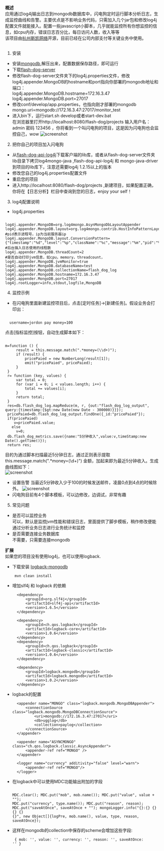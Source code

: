 **概述**  
应用通过log4j输出日志到mongodb数据库中，闪电狗定时运行脚本分析日志，生成监控曲线和告警。主要优点是不影响业务代码，只需加入几个jar包和修改log4j配置文件就能接入。配置一些javascript小脚本，几乎就能监控所有你想监控的信息，如cpu内存，错误日志百分比，每日访问人数，收入等等  
该项目由[杭州斯凯网络](http://www.sky-mobi.com/)开源，目前已经在公司内部支付等关键业务中使用。  
## 
 1. 安装
* 安装[mongodb](http://www.mongodb.org/downloads),解压出来，配置数据保存路径，即可运行 
* 下载[flash-dog-server](https://github.com/flash-dog/flash-dog/downloads)
* 修改flash-dog-server文件夹下的log4j.properties文件，修改log4j.appender.MongoDB的hostname和port指向你部署的mongodb地址和端口：  
    log4j.appender.MongoDB.hostname=172.16.3.47  
    log4j.appender.MongoDB.port=27017  
* 修改conf/develop/app.properties，也指向刚才部署的mongodb  
    mongo.uri=mongodb://172.16.3.47:27017/monitor_test  
* 进入bin下，运行start.sh develop或者start-dev.bat  
 在浏览器里打开http://localhost:8080/flash-dog/projects 输入用户名：admin 密码 123456 ，你将看到一个叫闪电狗的项目，这是因为闪电狗也会监控自己，wow
![screenshot](https://github.com/flash-dog/flash-dog/blob/master/screenshot/monitor1.jpg?raw=true)
 2. 把你自己的项目加入闪电狗
* 从[flash-dog-api-log4j](https://github.com/flash-dog/flash-dog/downloads)下载客户端的lib库，或者从flash-dog-server文件夹lib目录下拷贝log4mongo-java ,flash-dog-api-log4j 和 mongo-java-driver 到项目的lib库下，注意还需要log4j 1.2.15以上的版本
* 修改您自己的log4j.properties配置文件
* 重启您的项目
* 进入http://localhost:8080/flash-dog/projects ,新建项目，如果配置正确，你将在【日志分析】栏目中查询到您的日志，enjoy your self！

 3. log4j配置说明
* log4j.properties
<pre><code>
log4j.appender.MongoDB=org.log4mongo.AsynMongoDbLayoutAppender
log4j.appender.MongoDB.layout=org.log4mongo.contrib.HostInfoPatternLayout
#pid表示进程号，ip为当前服务器ip
log4j.appender.MongoDB.layout.ConversionPattern={"timestamp":"%d","level":"%p","className":"%c","message":"%m","pid":"%V","ip":"%I"}
#后台插入日志使用的线程数
log4j.appender.MongoDB.threadCount=2
#是否自动打印jvm信息，如cpu，memory，threadcount，
log4j.appender.MongoDB.jvmMonitor=true
log4j.appender.MongoDB.databaseName=test
log4j.appender.MongoDB.collectionName=flash_dog_log
log4j.appender.MongoDB.hostname=172.16.3.47
log4j.appender.MongoDB.port=27017 
log4j.rootLogger=info,stdout,logfile,MongoDB
</code></pre>

 4. 监控示例
* 在闪电狗里面新建监控项目后，点击[定时任务]->[新建任务]。假设业务会打印出：
 <pre><code class="java">
  username=jordon pay money=100
</code></pre>
  点击[指标监控]按钮，自动生成脚本如下：
<pre><code class="java">
m=function () { 
     result = this.message.match(".*money=(\\d+)"); 
     if (result) { 
         pricePaied = new NumberLong(result[1]);         
         emit("pricePaied", pricePaied); 
     } 
 }  
 r= function (key, values) { 
     var total = 0; 
     for (var i = 0; i < values.length; i++) { 
         total += values[i]; 
     } 
     return total; 
 }   
 res=db.flash_dog_log.mapReduce(m, r, {out:"flash_dog_log_output", query:{timestamp:{$gt:new Date(new Date - 300000)}}}); 
 pricePaied=db.flash_dog_log_output.findOne({_id:"pricePaied"});
 if(pricePaied) 
    v=pricePaied.value; 
   else 
     v=0;    
 db.flash_dog_metrics.save({name:"5分钟收入",value:v,timeStamp:new Date().getTime()}); 
 return res;   
</code></pre>

  目的为通过脚本扫描最近5分钟日志，通过正则表示提取 this.message.match(".*money=(\\d+)") 金额，加起来即为最近5分钟收入。生成曲线图如下：  
![screenshot](https://github.com/flash-dog/flash-dog/blob/master/screenshot/shouru1.jpg?raw=true)
* 设置告警 当最近5分钟收入少于100的时候发送邮件，凌晨0点到4点的时候除外。
![screenshot](https://github.com/flash-dog/flash-dog/blob/master/screenshot/warning1.jpg?raw=true)
* 闪电狗目前有4个脚本模板，可以边修改，边调试，非常有趣
 5. 常见问题
* 是否可以监控业务   
  可以，默认是监控jvm性能和错误日志，里面提供了脚步模板，稍作修改便能通过分析业务日志进行业务统计和监控  
* 是否需要连接业务数据库    
  不需要，只需要连接mongodb  


**扩展**   
  如果您的项目没有使用log4j，也可以使用logback.
* 下载安装 [logback-mongodb](https://github.com/flash-dog/logback-mongodb)
        <pre><code>
            mvn clean install
        </code></pre>

* 增加slf4j 和 logback 的依赖

		<dependency>
			<groupId>org.slf4j</groupId>
			<artifactId>slf4j-api</artifactId>
			<version>1.6.5</version>
		</dependency>

        <dependency>
            <groupId>ch.qos.logback</groupId>
            <artifactId>logback-core</artifactId>
            <version>1.0.6</version>
        </dependency>
        <dependency>
            <groupId>ch.qos.logback</groupId>
            <artifactId>logback-classic</artifactId>
            <version>1.0.6</version>
        </dependency>

        <dependency>
            <groupId>logback.mongodb</groupId>
            <artifactId>logback.mongodb</artifactId>
            <version>1.0.2</version>
        </dependency>


* logback的配置

        <appender name="MONGO" class="logback.mongodb.MongoDBAppender">
            <connectionSource class="logback.mongodb.MongoDBConnectionSource">
                <uri>mongodb://172.16.3.47:27017</uri>
                <db>ugglog</db>
                <collection>paylog</collection>
            </connectionSource>
        </appender>

        <appender name="ASYNCMONGO" class="ch.qos.logback.classic.AsyncAppender">
            <appender-ref ref="MONGO" />
        </appender>

        <logger name="currency" additivity="false" level="warn">
            <appender-ref ref="MONGO"/>
        </logger>


* 在logback中可以使用MDC功能输出附加的字段
        <pre><code class="java">
                MDC.clear();
                MDC.put("mob", mob.name());
                MDC.put("value", value + "");
                MDC.put("currency", type.name());
                MDC.put("reason", reason);
                MDC.put("saveAtOnce", saveAtOnce + "");
                mongoLogger.info("{}:{} {} {} {} {}", new Object[]{logPre, mob.name(), value, type, reason, saveAtOnce});
        </code></pre>

* 这样在mongodb的collection中保存的scheme会增加这些字段:
        <pre><code>
           {
              mob: '',
              value: '',
              currency: '',
              reason: '',
              saveAtOnce: ''
           }
        </code></pre>
